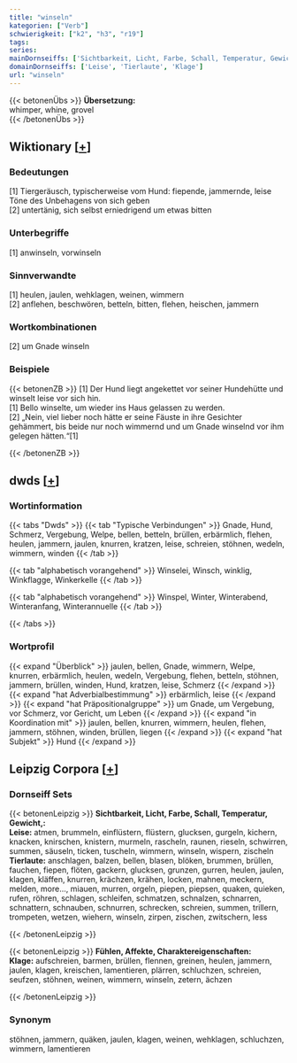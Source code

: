 ```yaml
---
title: "winseln"
kategorien: ["Verb"]
schwierigkeit: ["k2", "h3", "r19"]
tags:
series:
mainDornseiffs: ['Sichtbarkeit, Licht, Farbe, Schall, Temperatur, Gewicht,', 'Fühlen, Affekte, Charaktereigenschaften']
domainDornseiffs: ['Leise', 'Tierlaute', 'Klage']
url: "winseln"
---
```


{{< betonenÜbs >}}
**Übersetzung:**  
whimper, whine, grovel  
{{< /betonenÜbs >}}

## Wiktionary [[+](https://de.wiktionary.org/wiki/winseln)]

### Bedeutungen
[1] Tiergeräusch, typischerweise vom Hund: fiepende, jammernde, leise Töne des Unbehagens von sich geben  
[2] untertänig, sich selbst erniedrigend um etwas bitten  

### Unterbegriffe
[1] anwinseln, vorwinseln  

### Sinnverwandte
[1] heulen, jaulen, wehklagen, weinen, wimmern  
[2] anflehen, beschwören, betteln, bitten, flehen, heischen, jammern  

### Wortkombinationen
[2] um Gnade winseln  

### Beispiele
{{< betonenZB >}}
[1] Der Hund liegt angekettet vor seiner Hundehütte und winselt leise vor sich hin.  
[1] Bello winselte, um wieder ins Haus gelassen zu werden.  
[2] „Nein, viel lieber noch hätte er seine Fäuste in ihre Gesichter gehämmert, bis beide nur noch wimmernd und um Gnade winselnd vor ihm gelegen hätten.“[1]  

{{< /betonenZB >}}


## dwds [[+](https://www.dwds.de/wb/winseln)]

### Wortinformation
{{< tabs "Dwds" >}}
{{< tab "Typische Verbindungen" >}}
Gnade, Hund, Schmerz, Vergebung, Welpe, bellen, betteln, brüllen, erbärmlich, flehen, heulen, jammern, jaulen, knurren, kratzen, leise, schreien, stöhnen, wedeln, wimmern, winden
{{< /tab >}}

{{< tab "alphabetisch vorangehend" >}}
Winselei, Winsch, winklig, Winkflagge, Winkerkelle
{{< /tab >}}

{{< tab "alphabetisch vorangehend" >}}
Winspel, Winter, Winterabend, Winteranfang, Winterannuelle
{{< /tab >}}

{{< /tabs >}}

### Wortprofil
{{< expand "Überblick" >}} jaulen, bellen, Gnade, wimmern, Welpe, knurren, erbärmlich, heulen, wedeln, Vergebung, flehen, betteln, stöhnen, jammern, brüllen, winden, Hund, kratzen, leise, Schmerz {{< /expand >}}
{{< expand "hat Adverbialbestimmung" >}} erbärmlich, leise {{< /expand >}}
{{< expand "hat Präpositionalgruppe" >}} um Gnade, um Vergebung, vor Schmerz, vor Gericht, um Leben {{< /expand >}}
{{< expand "in Koordination mit" >}} jaulen, bellen, knurren, wimmern, heulen, flehen, jammern, stöhnen, winden, brüllen, liegen {{< /expand >}}
{{< expand "hat Subjekt" >}} Hund {{< /expand >}}

## Leipzig Corpora [[+](https://corpora.uni-leipzig.de/en/res?word=winseln&corpusId=deu_newscrawl-public_2018)]

### Dornseiff Sets
{{< betonenLeipzig >}}
**Sichtbarkeit, Licht, Farbe, Schall, Temperatur, Gewicht,:**  
**Leise:** atmen, brummeln, einflüstern, flüstern, glucksen, gurgeln, kichern, knacken, knirschen, knistern, murmeln, rascheln, raunen, rieseln, schwirren, summen, säuseln, ticken, tuscheln, wimmern, winseln, wispern, zischeln  
**Tierlaute:** anschlagen, balzen, bellen, blasen, blöken, brummen, brüllen, fauchen, fiepen, flöten, gackern, glucksen, grunzen, gurren, heulen, jaulen, klagen, kläffen, knurren, krächzen, krähen, locken, mahnen, meckern, melden, more..., miauen, murren, orgeln, piepen, piepsen, quaken, quieken, rufen, röhren, schlagen, schleifen, schmatzen, schnalzen, schnarren, schnattern, schnauben, schnurren, schrecken, schreien, summen, trillern, trompeten, wetzen, wiehern, winseln, zirpen, zischen, zwitschern, less  

{{< /betonenLeipzig >}}


{{< betonenLeipzig >}}
**Fühlen, Affekte, Charaktereigenschaften:**  
**Klage:** aufschreien, barmen, brüllen, flennen, greinen, heulen, jammern, jaulen, klagen, kreischen, lamentieren, plärren, schluchzen, schreien, seufzen, stöhnen, weinen, wimmern, winseln, zetern, ächzen  

{{< /betonenLeipzig >}}

### Synonym
stöhnen, jammern, quäken, jaulen, klagen, weinen, wehklagen, schluchzen, wimmern, lamentieren

